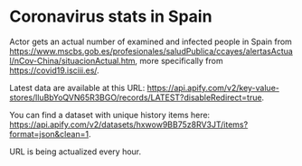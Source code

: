 # Coronavirus stats in Spain

Actor gets an actual number of examined and infected people in Spain from https://www.mscbs.gob.es/profesionales/saludPublica/ccayes/alertasActual/nCov-China/situacionActual.htm, more specifically from https://covid19.isciii.es/.

Latest data are available at this URL: https://api.apify.com/v2/key-value-stores/lluBbYoQVN65R3BGO/records/LATEST?disableRedirect=true.

You can find a dataset with unique history items here: https://api.apify.com/v2/datasets/hxwow9BB75z8RV3JT/items?format=json&clean=1.

URL is being actualized every hour.
